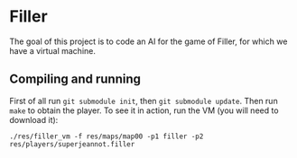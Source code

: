 # Filler

The goal of this project is to code an AI for the game of Filler, for which we
have a virtual machine.

## Compiling and running
First of all run `git submodule init`, then `git submodule update`.
Then run `make` to obtain the player.
To see it in action, run the VM (you will need to download it):

```
./res/filler_vm -f res/maps/map00 -p1 filler -p2 res/players/superjeannot.filler
```

